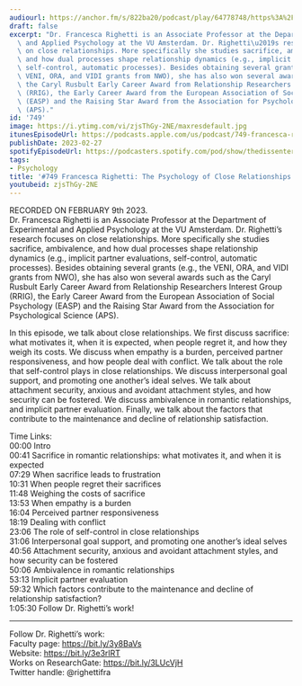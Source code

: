 ```yaml
---
audiourl: https://anchor.fm/s/822ba20/podcast/play/64778748/https%3A%2F%2Fd3ctxlq1ktw2nl.cloudfront.net%2Fstaging%2F2023-1-9%2Fcfed26ad-10a4-5269-9add-6b6a57c84638.m4a
draft: false
excerpt: "Dr. Francesca Righetti is an Associate Professor at the Department of Experimental\
  \ and Applied Psychology at the VU Amsterdam. Dr. Righetti\u2019s research focuses\
  \ on close relationships. More specifically she studies sacrifice, ambivalence,\
  \ and how dual processes shape relationship dynamics (e.g., implicit partner evaluations,\
  \ self-control, automatic processes). Besides obtaining several grants (e.g., the\
  \ VENI, ORA, and VIDI grants from NWO), she has also won several awards such as\
  \ the Caryl Rusbult Early Career Award from Relationship Researchers Interest Group\
  \ (RRIG), the Early Career Award from the European Association of Social Psychology\
  \ (EASP) and the Raising Star Award from the Association for Psychological Science\
  \ (APS)."
id: '749'
image: https://i.ytimg.com/vi/zjsThGy-2NE/maxresdefault.jpg
itunesEpisodeUrl: https://podcasts.apple.com/us/podcast/749-francesca-righetti-the-psychology-of/id1451347236?i=1000601939342&uo=4
publishDate: 2023-02-27
spotifyEpisodeUrl: https://podcasters.spotify.com/pod/show/thedissenter/episodes/749-Francesca-Righetti-The-Psychology-of-Close-Relationships-e1und1s
tags:
- Psychology
title: '#749 Francesca Righetti: The Psychology of Close Relationships'
youtubeid: zjsThGy-2NE
---
```

<div class="timelinks">

RECORDED ON FEBRUARY 9th 2023.  
Dr. Francesca Righetti is an Associate Professor at the Department of Experimental and Applied Psychology at the VU Amsterdam. Dr. Righetti’s research focuses on close relationships. More specifically she studies sacrifice, ambivalence, and how dual processes shape relationship dynamics (e.g., implicit partner evaluations, self-control, automatic processes). Besides obtaining several grants (e.g., the VENI, ORA, and VIDI grants from NWO), she has also won several awards such as the Caryl Rusbult Early Career Award from Relationship Researchers Interest Group (RRIG), the Early Career Award from the European Association of Social Psychology (EASP) and the Raising Star Award from the Association for Psychological Science (APS).

In this episode, we talk about close relationships. We first discuss sacrifice: what motivates it, when it is expected, when people regret it, and how they weigh its costs. We discuss when empathy is a burden, perceived partner responsiveness, and how people deal with conflict. We talk about the role that self-control plays in close relationships. We discuss interpersonal goal support, and promoting one another’s ideal selves. We talk about attachment security, anxious and avoidant attachment styles, and how security can be fostered. We discuss ambivalence in romantic relationships, and implicit partner evaluation. Finally, we talk about the factors that contribute to the maintenance and decline of relationship satisfaction.

Time Links:  
<time>00:00</time> Intro  
<time>00:41</time> Sacrifice in romantic relationships: what motivates it, and when it is expected  
<time>07:29</time> When sacrifice leads to frustration  
<time>10:31</time> When people regret their sacrifices  
<time>11:48</time> Weighing the costs of sacrifice  
<time>13:53</time> When empathy is a burden  
<time>16:04</time> Perceived partner responsiveness  
<time>18:19</time> Dealing with conflict  
<time>23:06</time> The role of self-control in close relationships  
<time>31:06</time> Interpersonal goal support, and promoting one another’s ideal selves  
<time>40:56</time> Attachment security, anxious and avoidant attachment styles, and how security can be fostered  
<time>50:06</time> Ambivalence in romantic relationships  
<time>53:13</time> Implicit partner evaluation  
<time>59:32</time> Which factors contribute to the maintenance and decline of relationship satisfaction?  
<time>1:05:30</time> Follow Dr. Righetti’s work!

---

Follow Dr. Righetti’s work:  
Faculty page: https://bit.ly/3y8BaVs  
Website: https://bit.ly/3e3rlRT  
Works on ResearchGate: https://bit.ly/3LUcVjH  
Twitter handle: @righettifra
</div>

